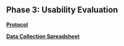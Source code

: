 ## Phase 3: Usability Evaluation

[**Protocol**](protocol.pdf)

[**Data Collection Spreadsheet**]()

